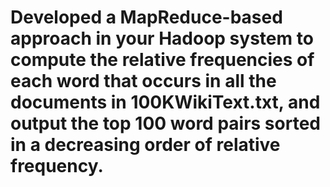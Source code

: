 # Developed a MapReduce-based approach in your Hadoop system to compute the relative frequencies of each word that occurs in all the documents in 100KWikiText.txt, and output the top 100 word pairs sorted in a decreasing order of relative frequency.
